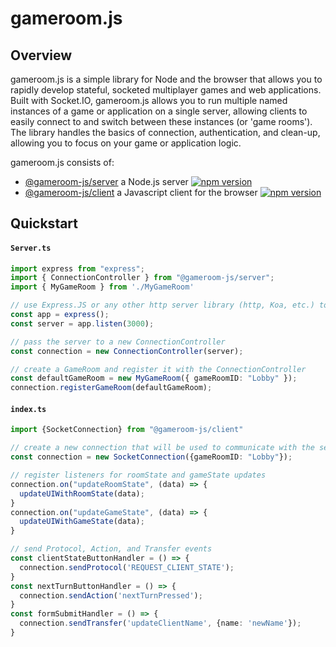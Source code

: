 # gameroom.js

## Overview

gameroom.js is a simple library for Node and the browser that allows you to rapidly develop stateful, socketed multiplayer games and web applications. Built with Socket.IO, gameroom.js allows you to run multiple named instances of a game or application on a single server, allowing clients to easily connect to and switch between these instances (or 'game rooms'). The library handles the basics of connection, authentication, and clean-up, allowing you to focus on your game or application logic. 

gameroom.js consists of:

- [@gameroom-js/server](https://github.com/jbierfeldt/gameroom-js/tree/master/packages/server) a Node.js server [![npm version](https://badge.fury.io/js/@gameroom-js%2Fserver.svg)](https://badge.fury.io/js/@gameroom-js%2Fserver)
- [@gameroom-js/client](https://github.com/jbierfeldt/gameroom-js/tree/master/packages/client) a Javascript client for the browser [![npm version](https://badge.fury.io/js/@gameroom-js%2Fclient.svg)](https://badge.fury.io/js/@gameroom-js%2Fclient)

## Quickstart

#### **`Server.ts`**
```typescript
import express from "express";
import { ConnectionController } from "@gameroom-js/server";
import { MyGameRoom } from './MyGameRoom'

// use Express.JS or any other http server library (http, Koa, etc.) to create a server
const app = express();
const server = app.listen(3000);

// pass the server to a new ConnectionController
const connection = new ConnectionController(server);

// create a GameRoom and register it with the ConnectionController
const defaultGameRoom = new MyGameRoom({ gameRoomID: "Lobby" });
connection.registerGameRoom(defaultGameRoom);
```

#### **`index.ts`**
```typescript
import {SocketConnection} from "@gameroom-js/client"

// create a new connection that will be used to communicate with the server via websockets
const connection = new SocketConnection({gameRoomID: "Lobby"});

// register listeners for roomState and gameState updates
connection.on("updateRoomState", (data) => {
  updateUIWithRoomState(data);
}
connection.on("updateGameState", (data) => {
  updateUIWithGameState(data);
}

// send Protocol, Action, and Transfer events
const clientStateButtonHandler = () => {
  connection.sendProtocol('REQUEST_CLIENT_STATE');
}
const nextTurnButtonHandler = () => {
  connection.sendAction('nextTurnPressed');
}
const formSubmitHandler = () => {
  connection.sendTransfer('updateClientName', {name: 'newName'});
}
```
